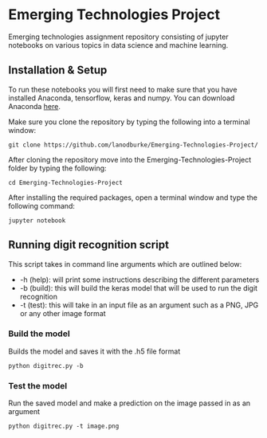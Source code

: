 # Emerging Technologies Project
Emerging technologies assignment repository consisting of jupyter notebooks on various topics in data science and machine learning.

## Installation & Setup
To run these notebooks you will first need to make sure that you have installed Anaconda, tensorflow, keras and numpy. You can download Anaconda [here](https://www.anaconda.com/download/).

Make sure you clone the repository by typing the following into a terminal window:
```
git clone https://github.com/lanodburke/Emerging-Technologies-Project/
```

After cloning the repository move into the Emerging-Technologies-Project folder by typing the following:
```
cd Emerging-Technologies-Project
```

After installing the required packages, open a terminal window and type the following command:
```
jupyter notebook
```

## Running digit recognition script
This script takes in command line arguments which are outlined below: 
- -h (help): will print some instructions describing the different parameters
- -b (build): this will build the keras model that will be used to run the digit recognition
- -t (test): this will take in an input file as an argument such as a PNG, JPG or any other image format

### Build the model 
Builds the model and saves it with the .h5 file format
```
python digitrec.py -b
```

### Test the model
Run the saved model and make a prediction on the image passed in as an argument
```
python digitrec.py -t image.png
```
